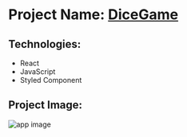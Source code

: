# Project Name: [DiceGame](liveLink)

## Technologies:
- React
- JavaScript
- Styled Component

## Project Image:
![app image](imgLink)
